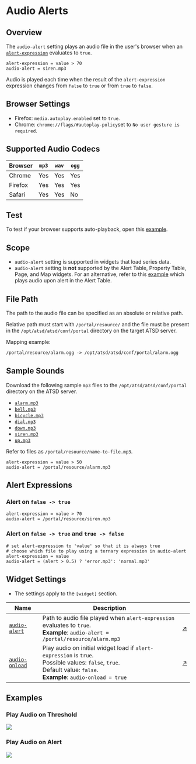 # Audio Alerts

## Overview

The `audio-alert` setting plays an audio file in the user's browser when an [`alert-expression`](../syntax/alert-expression.md) evaluates to `true`.

```ls
alert-expression = value > 70
audio-alert = siren.mp3
```

Audio is played each time when the result of the `alert-expression` expression changes from `false` to `true` or from `true` to `false`.

## Browser Settings

* Firefox: `media.autoplay.enabled` set to `true`.
* Chrome: `chrome://flags/#autoplay-policy`set to `No user gesture is required`.

## Supported Audio Codecs

| Browser           | `mp3` | `wav` | `ogg` |
|-------------------|-----|-----|-----|
| Chrome            | Yes | Yes | Yes |
| Firefox           | Yes | Yes | Yes |
| Safari            | Yes | Yes | No  |

## Test

To test if your browser supports auto-playback, open this [example](https://apps.axibase.com/chartlab/7509393e).

## Scope

* `audio-alert` setting is supported in widgets that load series data.
* `audio-alert` setting is **not** supported by the Alert Table, Property Table, Page, and Map widgets. For an alternative, refer to this [example](https://apps.axibase.com/chartlab/e69d9589) which plays audio upon alert in the Alert Table.

## File Path

The path to the audio file can be specified as an absolute or relative path.

Relative path must start with `/portal/resource/` and the file must be present in the `/opt/atsd/atsd/conf/portal` directory on the target ATSD server.

Mapping example:

```txt
/portal/resource/alarm.ogg -> /opt/atsd/atsd/conf/portal/alarm.ogg
```

## Sample Sounds

Download the following sample `mp3` files to the `/opt/atsd/atsd/conf/portal` directory on the ATSD server.

* [`alarm.mp3`](https://apps.axibase.com/chartlab/portal/alarm.mp3)
* [`bell.mp3`](https://apps.axibase.com/chartlab/portal/bell.mp3)
* [`bicycle.mp3`](https://apps.axibase.com/chartlab/portal/bicycle.mp3)
* [`dial.mp3`](https://apps.axibase.com/chartlab/portal/dial.mp3)
* [`down.mp3`](https://apps.axibase.com/chartlab/portal/down.mp3)
* [`siren.mp3`](https://apps.axibase.com/chartlab/portal/siren.mp3)
* [`up.mp3`](https://apps.axibase.com/chartlab/portal/up.mp3)

Refer to files as `/portal/resource/name-to-file.mp3`.

```ls
alert-expression = value > 50
audio-alert = /portal/resource/alarm.mp3
```

## Alert Expressions

### Alert on `false -> true`

```ls
alert-expression = value > 70
audio-alert = /portal/resource/siren.mp3
```

### Alert on `false -> true` and `true -> false`

```ls
# set alert-expression to 'value' so that it is always true
# choose which file to play using a ternary expression in audio-alert
alert-expression = value
audio-alert = (alert > 0.5) ? 'error.mp3': 'normal.mp3'
```

## Widget Settings

* The settings apply to the `[widget]` section.

Name | Description | &nbsp;
--|--|--
<a name="audio-alert"></a>[`audio-alert`](#audio-alert)| Path to audio file played when `alert-expression` evaluates to `true`.<br>**Example**: `audio-alert = /portal/resource/alarm.mp3` | [↗](https://apps.axibase.com/chartlab/86d105c2/2/)
<a name="audio-onload"></a>[`audio-onload`](#audio-onload) | Play audio on initial widget load if `alert-expression` is `true`.<br>Possible values: `false`, `true`.<br>Default value: `false`.<br>**Example**: `audio-onload = true`| [↗](https://apps.axibase.com/chartlab/7509393e)

## Examples

### Play Audio on Threshold

[![](../images/button.png)](https://apps.axibase.com/chartlab/86d105c2/2/)

### Play Audio on Alert

[![](../images/button.png)](https://apps.axibase.com/chartlab/e69d9589)